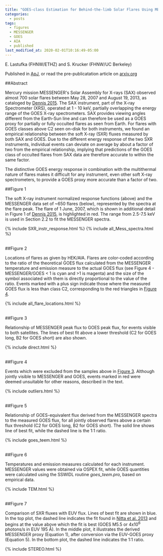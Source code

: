 ```yaml
---
title: "GOES-class Estimation for Behind-the-limb Solar Flares Using MESSENGER SAX"
categories:
  - posts
tags:
  - figures
  - MESSENGER
  - GOES
  - AIA
  - published
last_modified_at: 2020-02-01T10:16:49-05:00
---
```


E. Lastufka (FHNW/ETHZ) and S. Krucker (FHNW/UC Berkeley)

Published in [ApJ](https://doi.org/10.3847/1538-4357/abc5c2), or read the pre-publicatation article on [arxiv.org](https://arxiv.org/abs/2012.10221) 

##Abstract

Mercury mission MESSENGER's Solar Assembly for X-rays (SAX) observed almost 700 solar flares between May 28, 2007 and August 19, 2013, as cataloged by [Dennis 2015](http://adsabs.harvard.edu/abs/2015ApJ...803...67D). The SAX instrument, part of the X-ray Spectrometer (XRS), operated at 1 - 10 keV, partially overlapping the energy range of the GOES X-ray spectrometers. SAX provides viewing angles different from the Earth-Sun line and can therefore be used as a GOES proxy for partially or fully occulted flares as seen from Earth. For flares with GOES classes above C2 seen on-disk for both instruments, we found an empirical relationship between the soft X-ray (SXR) fluxes measured by both SAX and GOES. Due to the different energy response of the two SXR instruments, individual events can deviate on average by about a factor of two from the empirical relationship, implying that predictions of the GOES class of occulted flares from SAX data are therefore accurate to within the same factor.

The distinctive GOES energy response in combination with the multithermal nature of flares makes it difficult for any instrument, even other soft X-ray spectrometers, to provide a GOES proxy more accurate than a factor of two.

##Figure 1

The soft X-ray instrument normalized response functions (above) and the MESSENGER data set of ~650 flares (below), represented by the spectra at the flare peak. The flare of 1 June, 2007, which is shown in additional detail in Figure 1 of [Dennis 2015](http://adsabs.harvard.edu/abs/2015ApJ...803...67D), is highlighted in red. The range from 2.5-7.5 keV is used in Section 2.2 to fit the MESSENGER spectra.

{% include SXR_instr_response.html %}
{% include all_Mess_spectra.html %}
<br/><br/>

##Figure 2

Locations of flares as given by HEK/AIA. Flares are color-coded according to the ratio of the theoretical GOES flux calculated from the MESSENGER temperature and emission measure to the actual GOES flux (see Figure 4 - MESSENGER/GOES < 1 is cyan and >1 is magenta) and the size of the symbol associated with them is directly proportional to the value of the ratio. Events marked with a plus sign indicate those where the measured GOES flux is less than class C2, corresponding to the red triangles in [Figure 4](#figure-4).

{% include all_flare_locations.html %}
<br/><br/>

##Figure 3

Relationship of MESSENGER peak flux to GOES peak flux, for events visible to both satellites. The lines of best fit above a lower threshold (C2 for GOES long, B2 for GOES short) are also shown.

{% include direct.html %}
<br/><br/>

##Figure 4

Events which were excluded from the samples above in [Figure 3](#figure-3). Although jointly visible to MESSENGER and GOES, events marked in red were deemed unsuitable for other reasons, described in the text.

{% include outliers.html %}
<br/><br/>

##Figure 5

Relationship of GOES-equivalent flux derived from the MESSENGER spectra to the measured GOES flux, for all jointly observed flares above a certain flux threshold (C2 for GOES long, B2 for GOES short). The solid line shows line of best fit, while the dashed line is the 1:1 ratio.

{% include goes_teem.html %}
<br/><br/>

##Figure 6

Temperatures and emission measures calculated for each instrument. MESSENGER values were obtained via OSPEX fit, while GOES quantities were calculated using the SSWIDL routine _goes_teem.pro_, based on empirical data.

{% include TEM.html %}
<br/><br/>

##Figure 7

Comparison of SXR fluxes with EUV flux. Lines of best fit are shown in blue. In the top plot, the dashed line indicates the fit found in [Nitta et al. 2013](http://link.springer.com/article/10.1007/s11207-013-0307-7) and begins at the value above which the fit is best (GOES M5.5 or 4x10<sup>6</sup> photons/s in EUV 195 Å). In the middle plot, it illustrates the derived MESSENGER proxy (Equation 1), after conversion via the EUV-GOES proxy (Equation 5). In the bottom plot, the dashed line indicates the 1:1 ratio.

{% include STEREO.html %}
<br/><br/>

